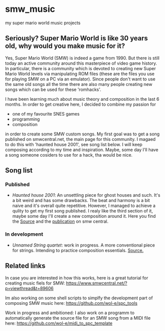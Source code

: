 # smw_music
my super mario world music projects

## Seriously? Super Mario World is like 30 years old, why would you make music for it?
Yes, Super Mario World (SMW) is indeed a game from 1990. But there is still today an active community around this masterpiece of video game history. In particular, there is a community which is devoted to creating new Super Mario World levels via manipulating ROM files (these are the files you use for playing SMW on a PC via an emulator). Since people don't want to use the same old songs all the time there are also many people creating new songs which can be used for these 'romhacks'.

I have been learning much about music theory and composition in the last 6 months. In order to get creative here, I decided to combine my passion for
 - one of my favourite SNES games
 - programming
 - composition
 
in order to create some SMW custom songs. My first goal was to get a song published on smwcentral.net, the main page for this community. I magaed to do this with 'haunted house 2001', see song list below. I will keep composing according to my time and inspiration. Maybe, some day I'll have a song someone cosiders to use for a hack, tha would be nice.

## Song list
### Published
 - *Haunted house 2001*: An unsettling piece for ghost houses and such. It's a bit weird and has some drawbacks. The beat and harmony is a bit naive and it's overall quite repetitive. However, I managed to achieve a qulity to get my first song published. I realy like the third section of it, maybe some day I'll create a new composition around it. Here you find the [Source](haunted_house_2001) and the [publication](https://www.smwcentral.net/?p=section&a=details&id=22713) on smw central.

### In development
 - *Unnamed String quartet*: work in progress. A more conventional piece for strings. Intending to practice composition essentials. [Source.](unnamed_string_quartet)
 
## Related links
In case you are interested in how this works, here is a great tutorial for creating music fiels for SMW: https://www.smwcentral.net/?p=viewthread&t=89606

Im also working on some shell scripts to simplfy the development part of composing SMW music here: https://github.com/wol-e/spc_tools

Work in progress and ambitioned: I also work on a programm to automatically generate the source file for an SMW song from a MIDI file here: https://github.com/wol-e/midi_to_spc_template
